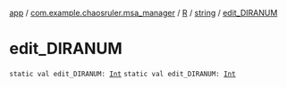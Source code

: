 [app](../../../index.md) / [com.example.chaosruler.msa_manager](../../index.md) / [R](../index.md) / [string](index.md) / [edit_DIRANUM](.)

# edit_DIRANUM

`static val edit_DIRANUM: `[`Int`](https://kotlinlang.org/api/latest/jvm/stdlib/kotlin/-int/index.html)
`static val edit_DIRANUM: `[`Int`](https://kotlinlang.org/api/latest/jvm/stdlib/kotlin/-int/index.html)